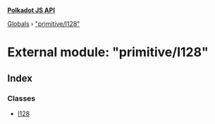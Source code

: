 **[Polkadot JS API](../README.md)**

[Globals](../globals.md) › [&quot;primitive/I128&quot;](_primitive_i128_.md)

# External module: "primitive/I128"

## Index

### Classes

* [I128](../classes/_primitive_i128_.i128.md)